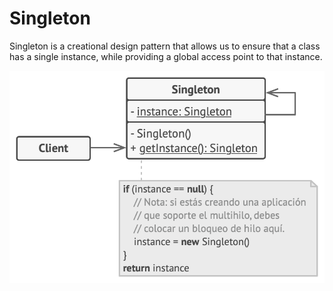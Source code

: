 # Singleton

Singleton is a creational design pattern that allows us to ensure that a class has a single instance, while providing a
global access point to that instance.

<p align="center">
  <img width="600" src="https://github.com/santimattius/kotlin-design-patterns/blob/master/src/main/resources/creational/singleton/singleton.png?raw=true" alt="Screenshot home"/>
</p>
